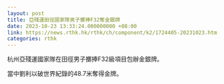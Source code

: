 ```yaml
---
layout: post
title: 亞殘運田徑國家隊男子擲捧F32奪金銀牌
date: 2023-10-23 13:33:24.000000000 +08:00
link: https://news.rthk.hk/rthk/ch/component/k2/1724405-20231023.htm
categories: rthk
---
```


杭州亞殘運國家隊在田徑男子擲捧F32級項目包辦金銀牌。

當中劉利以破世界紀錄的48.7米奪得金牌。
